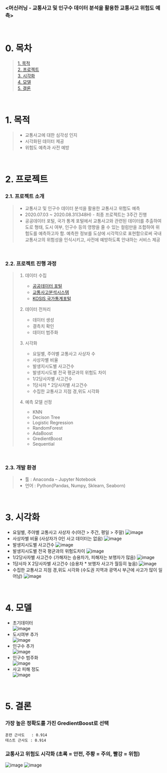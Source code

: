 ### <머신러닝 - 교통사고 및 인구수 데이터 분석을 활용한 교통사고 위험도 예측>
​
​
# 0. 목차 
> [1. 목적](#1-목적)  
> [2. 프로젝트](#2-프로젝트)  
> [3. 시각화](#3-시각화)   
> [4. 모델](#4-모델)     
> [5. 결론](#5-결론)   

​
​
# 1. 목적  
> * 교통사고에 대한 심각성 인지
> * 시각화된 데이터 제공
> * 위험도 예측과 사전 예방

​
​
# 2. 프로젝트
### 2.1. 프로젝트 소개
> * 교통사고 및 인구수 데이터 분석을 활용한 교통사고 위험도 예측
> * 2020.07.03 ~ 2020.08.31(348H) - 최종 프로젝트는 3주간 진행
> * 공공데이터 포털, 국가 통계 포털에서  교통사고와 관련된 데이터를 추출하여 도로 형태, 도시 여부, 인구수 등의 영향을 줄 수 있는 컬럼만을 조합하여 위험도를 예측하고자 함. 예측한 정보를 도상에 시각적으로 표현함으로써 국내 교통사고의 위험성을 인식시키고, 사전에 예방하도록 안내하는 서비스 제공

​
​
### 2.2. 프로젝트 진행 과정
> 1. 데이터 수집
>    * [공공데이터 포털](https://www.data.go.kr/)
>    * [교통사고분석시스템](http://taas.koroad.or.kr/)
>    * [KOSIS 국가통계포털](https://kosis.kr/index/index.do)
>    
> 2. 데이터 전처리
>    * 데이터 생성
>    * 결측치 확인
>    * 데이터 범주화
>    
> 3. 시각화
>    * 요일별, 주야별 교통사고 사상자 수
>    * 사상자별 비율
>    * 발생지시도별 사고건수
>    * 발생지시도별 전국 평균과의 위험도 차이
>    * 1/2당사자별 사고건수
>    * 1당사자 * 2당사자별 사고건수
>    * 수집한 교통사고 지점 경,위도 시각화
>    
> 4. 예측 모델 선정
>     * KNN
>     * Decison Tree
>     * Logistic Regression
>     * RandomForest
>     * AdaBoost
>     * GredientBoost
>     * Sequential

​
​
### 2.3. 개발 환경
> * 툴 : Anaconda – Jupyter Notebook
> * 언어 : Python(Pandas, Numpy, Sklearn, Seaborn)

​
​ 
# 3. 시각화
* 요일별, 주야별 교통사고 사상자 수(야간 > 주간, 평일 > 주말)
![image](https://user-images.githubusercontent.com/82797757/121136410-982e5e00-c870-11eb-97d9-96943c2b6973.png)
* 사상자별 비율 (사상자가 0인 사고 데이터는 없음)
![image](https://user-images.githubusercontent.com/82797757/121137003-36babf00-c871-11eb-9814-204e9f2247e1.png)
* 발생지시도별 사고건수
![image](https://user-images.githubusercontent.com/82797757/121137251-6ec20200-c871-11eb-826a-ca4a0948d555.png)
* 발생지시도별 전국 평균과의 위험도차이
![image](https://user-images.githubusercontent.com/82797757/121137321-80a3a500-c871-11eb-94cf-f0a3de4c92fd.png)
* 1/2당사자별 사고건수 (가해자는 승용차가, 피해자는 보행자가 많음)
![image](https://user-images.githubusercontent.com/82797757/121137421-94e7a200-c871-11eb-81fe-a18e25c0f560.png)
* 1당사자 X 2당사자별 사고건수 (승용차 * 보행자 사고가 월등히 높음)
![image](https://user-images.githubusercontent.com/82797757/121137574-c1032300-c871-11eb-8e1d-2561f756fe19.png)
* 수집한 교통사고 지점 경,위도 시각화 (수도권 지역과 광역시 부근에 사고가 많이 일어남)
![image](https://user-images.githubusercontent.com/82797757/121137665-db3d0100-c871-11eb-8f3a-075464b89d83.png)


​
​ 
# 4. 모델
* 초기데이터   
![image](https://user-images.githubusercontent.com/82797757/121138431-a54c4c80-c872-11eb-9125-6107f1651d55.png)
* 도시여부 추가   
![image](https://user-images.githubusercontent.com/82797757/121138546-c7de6580-c872-11eb-84e9-51a1c0144455.png)
* 인구수 추가   
![image](https://user-images.githubusercontent.com/82797757/121138576-cdd44680-c872-11eb-96ba-66294aac5061.png)
* 인구수 범주화   
![image](https://user-images.githubusercontent.com/82797757/121138593-d2006400-c872-11eb-87aa-b8e0a017bdc2.png)
* 사고 피해 정도    
![image](https://user-images.githubusercontent.com/82797757/121138882-1c81e080-c873-11eb-8825-f6f5f52ef1c1.png)

​
​ 
# 5. 결론 
### 가장 높은 정확도를 가진 GredientBoost로 선택
~~~
훈련 근사도   : 0.914
테스트 근사도 : 0.914
~~~
### 교통사고 위험도 시각화 (초록 = 안전, 주황 = 주의, 빨강 = 위험)
![image](https://user-images.githubusercontent.com/82797757/121139118-610d7c00-c873-11eb-85c2-288544d87547.png)
![image](https://user-images.githubusercontent.com/82797757/121139131-65d23000-c873-11eb-82d6-73f58e67700f.png)



